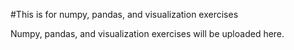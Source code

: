 #This is for numpy, pandas, and visualization exercises

Numpy, pandas, and visualization exercises will be uploaded here.